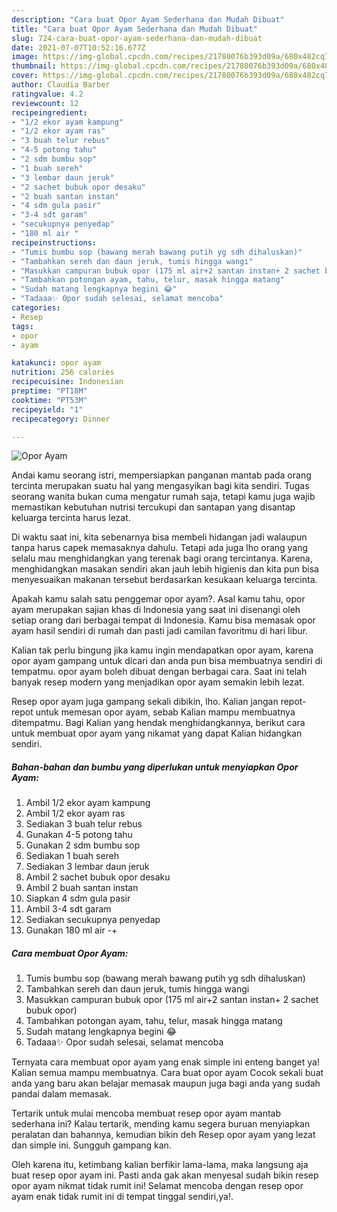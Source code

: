 ```yaml
---
description: "Cara buat Opor Ayam Sederhana dan Mudah Dibuat"
title: "Cara buat Opor Ayam Sederhana dan Mudah Dibuat"
slug: 724-cara-buat-opor-ayam-sederhana-dan-mudah-dibuat
date: 2021-07-07T10:52:16.677Z
image: https://img-global.cpcdn.com/recipes/21780076b393d09a/680x482cq70/opor-ayam-foto-resep-utama.jpg
thumbnail: https://img-global.cpcdn.com/recipes/21780076b393d09a/680x482cq70/opor-ayam-foto-resep-utama.jpg
cover: https://img-global.cpcdn.com/recipes/21780076b393d09a/680x482cq70/opor-ayam-foto-resep-utama.jpg
author: Claudia Barber
ratingvalue: 4.2
reviewcount: 12
recipeingredient:
- "1/2 ekor ayam kampung"
- "1/2 ekor ayam ras"
- "3 buah telur rebus"
- "4-5 potong tahu"
- "2 sdm bumbu sop"
- "1 buah sereh"
- "3 lembar daun jeruk"
- "2 sachet bubuk opor desaku"
- "2 buah santan instan"
- "4 sdm gula pasir"
- "3-4 sdt garam"
- "secukupnya penyedap"
- "180 ml air "
recipeinstructions:
- "Tumis bumbu sop (bawang merah bawang putih yg sdh dihaluskan)"
- "Tambahkan sereh dan daun jeruk, tumis hingga wangi"
- "Masukkan campuran bubuk opor (175 ml air+2 santan instan+ 2 sachet bubuk opor)"
- "Tambahkan potongan ayam, tahu, telur, masak hingga matang"
- "Sudah matang lengkapnya begini 😂"
- "Tadaaa✨ Opor sudah selesai, selamat mencoba"
categories:
- Resep
tags:
- opor
- ayam

katakunci: opor ayam 
nutrition: 256 calories
recipecuisine: Indonesian
preptime: "PT18M"
cooktime: "PT53M"
recipeyield: "1"
recipecategory: Dinner

---
```



![Opor Ayam](https://img-global.cpcdn.com/recipes/21780076b393d09a/680x482cq70/opor-ayam-foto-resep-utama.jpg)

Andai kamu seorang istri, mempersiapkan panganan mantab pada orang tercinta merupakan suatu hal yang mengasyikan bagi kita sendiri. Tugas seorang  wanita bukan cuma mengatur rumah saja, tetapi kamu juga wajib memastikan kebutuhan nutrisi tercukupi dan santapan yang disantap keluarga tercinta harus lezat.

Di waktu  saat ini, kita sebenarnya bisa membeli hidangan jadi walaupun tanpa harus capek memasaknya dahulu. Tetapi ada juga lho orang yang selalu mau menghidangkan yang terenak bagi orang tercintanya. Karena, menghidangkan masakan sendiri akan jauh lebih higienis dan kita pun bisa menyesuaikan makanan tersebut berdasarkan kesukaan keluarga tercinta. 



Apakah kamu salah satu penggemar opor ayam?. Asal kamu tahu, opor ayam merupakan sajian khas di Indonesia yang saat ini disenangi oleh setiap orang dari berbagai tempat di Indonesia. Kamu bisa memasak opor ayam hasil sendiri di rumah dan pasti jadi camilan favoritmu di hari libur.

Kalian tak perlu bingung jika kamu ingin mendapatkan opor ayam, karena opor ayam gampang untuk dicari dan anda pun bisa membuatnya sendiri di tempatmu. opor ayam boleh dibuat dengan berbagai cara. Saat ini telah banyak resep modern yang menjadikan opor ayam semakin lebih lezat.

Resep opor ayam juga gampang sekali dibikin, lho. Kalian jangan repot-repot untuk memesan opor ayam, sebab Kalian mampu membuatnya ditempatmu. Bagi Kalian yang hendak menghidangkannya, berikut cara untuk membuat opor ayam yang nikamat yang dapat Kalian hidangkan sendiri.

<!--inarticleads1-->

##### Bahan-bahan dan bumbu yang diperlukan untuk menyiapkan Opor Ayam:

1. Ambil 1/2 ekor ayam kampung
1. Ambil 1/2 ekor ayam ras
1. Sediakan 3 buah telur rebus
1. Gunakan 4-5 potong tahu
1. Gunakan 2 sdm bumbu sop
1. Sediakan 1 buah sereh
1. Sediakan 3 lembar daun jeruk
1. Ambil 2 sachet bubuk opor desaku
1. Ambil 2 buah santan instan
1. Siapkan 4 sdm gula pasir
1. Ambil 3-4 sdt garam
1. Sediakan secukupnya penyedap
1. Gunakan 180 ml air -+




<!--inarticleads2-->

##### Cara membuat Opor Ayam:

1. Tumis bumbu sop (bawang merah bawang putih yg sdh dihaluskan)
1. Tambahkan sereh dan daun jeruk, tumis hingga wangi
1. Masukkan campuran bubuk opor (175 ml air+2 santan instan+ 2 sachet bubuk opor)
1. Tambahkan potongan ayam, tahu, telur, masak hingga matang
1. Sudah matang lengkapnya begini 😂
1. Tadaaa✨ Opor sudah selesai, selamat mencoba




Ternyata cara membuat opor ayam yang enak simple ini enteng banget ya! Kalian semua mampu membuatnya. Cara buat opor ayam Cocok sekali buat anda yang baru akan belajar memasak maupun juga bagi anda yang sudah pandai dalam memasak.

Tertarik untuk mulai mencoba membuat resep opor ayam mantab sederhana ini? Kalau tertarik, mending kamu segera buruan menyiapkan peralatan dan bahannya, kemudian bikin deh Resep opor ayam yang lezat dan simple ini. Sungguh gampang kan. 

Oleh karena itu, ketimbang kalian berfikir lama-lama, maka langsung aja buat resep opor ayam ini. Pasti anda gak akan menyesal sudah bikin resep opor ayam nikmat tidak rumit ini! Selamat mencoba dengan resep opor ayam enak tidak rumit ini di tempat tinggal sendiri,ya!.

